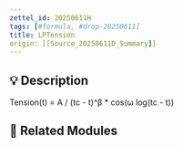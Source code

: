 ```yaml
---
zettel_id: 20250611H
tags: [#formula, #drop-20250611]
title: LPTension
origin: [[Source_20250611D_Summary]]
---
```


## 💡 Description
Tension(t) = A / (tc - t)^β * cos(ω log(tc - t))

## 🔗 Related Modules
<!-- Will be filled in during integration pass -->
